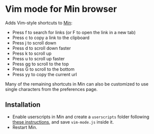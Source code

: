 # Vim mode for Min browser

Adds Vim-style shortcuts to [Min](https://github.com/minbrowser/min):

* Press f to search for links (or F to open the link in a new tab)
* Press c to copy a link to the clipboard
* Press j to scroll down
* Press d to scroll down faster
* Press k to scroll up
* Press u to scroll up faster
* Press gg to scroll to the top
* Press G to scroll to the bottom
* Press yy to copy the current url

Many of the remaining shortcuts in Min can also be customized to use single characters from the preferences page.

## Installation

* Enable userscripts in Min and create a `userscripts` folder following [these instructions](https://github.com/minbrowser/min/wiki/userscripts), and save `vim-mode.js` inside it.
* Restart Min.
